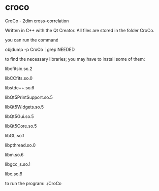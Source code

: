 # croco
CroCo - 2dim cross-correlation

Written in C++ with the Qt Creator. All files are stored in the folder CroCo.

you can run the command

objdump -p CroCo | grep NEEDED

to find the necessary libraries; you may have to install some of them:

libcfitsio.so.2

libCCfits.so.0

libstdc++.so.6

libQt5PrintSupport.so.5

libQt5Widgets.so.5

libQt5Gui.so.5

libQt5Core.so.5

libGL.so.1

libpthread.so.0

libm.so.6

libgcc_s.so.1

libc.so.6

to run the program: ./CroCo
